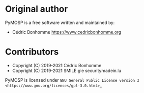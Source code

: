 Original author
===============

PyMOSP is a free software written and maintained by:

* Cédric Bonhomme https://www.cedricbonhomme.org

# Contributors

* Copyright (C) 2019-2021 Cédric Bonhomme
* Copyright (C) 2019-2021 SMILE gie securitymadein.lu

PyMOSP is licensed under
`GNU General Public License version 3 <https://www.gnu.org/licenses/gpl-3.0.html>`_
